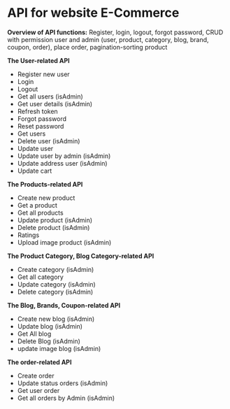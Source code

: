 # API for website E-Commerce


**Overview of API functions:** Register, login, logout, forgot password, CRUD with permission user and admin (user, product, category, blog, brand, coupon, order), place order, pagination-sorting product


**The User-related API**
- Register new user
- Login
- Logout
- Get all users (isAdmin)
- Get user details (isAdmin)
- Refresh token
- Forgot password
- Reset password
- Get users
- Delete user (isAdmin)
- Update user
- Update user by admin (isAdmin)
- Update address user (isAdmin)
- Update cart

**The Products-related API**
- Create new product
- Get a product
- Get all products
- Update product (isAdmin)
- Delete product (isAdmin)
- Ratings
- Upload image product (isAdmin)

**The Product Category, Blog Category-related API**
- Create category (isAdmin)
- Get all category
- Update category (isAdmin)
- Delete category (isAdmin)


**The Blog, Brands, Coupon-related API**
- Create new blog (isAdmin)
- Update blog (isAdmin)
- Get All blog
- Delete Blog (isAdmin)
- update image blog (isAdmin)

**The order-related API**
- Create order
- Update status orders (isAdmin)
- Get user order
- Get all orders by Admin  (isAdmin)


















